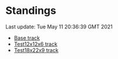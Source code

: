 # Standings

Last update: Tue May 11 20:36:39 GMT 2021

* [Base track](comps/Base/2021-05-11/standings.md)
* [Test12x12x6 track](comps/Test12x12x6/2021-05-11/standings.md)
* [Test18x22x9 track](comps/Test18x22x9/2021-05-11/standings.md)
